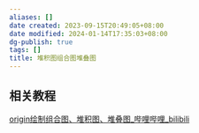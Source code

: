```yaml
---
aliases: []
date created: 2023-09-15T20:49:05+08:00
date modified: 2024-01-14T17:35:03+08:00
dg-publish: true
tags: []
title: 堆积图组合图堆叠图
---
```


## 相关教程
[origin绘制组合图、堆积图、堆叠图\_哔哩哔哩\_bilibili](https://www.bilibili.com/video/BV1SP411a7vC/?spm_id_from=333.337.search-card.all.click)